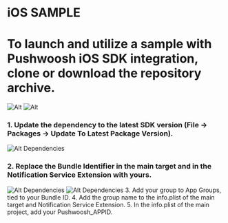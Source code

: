 # iOS SAMPLE

# To launch and utilize a sample with Pushwoosh iOS SDK integration, clone or download the repository archive.

   ![Alt](https://github.com/Pushwoosh/pushwoosh-ios-sample/blob/main/Screenshots/Screen2.png) ![Alt](https://github.com/Pushwoosh/pushwoosh-ios-sample/blob/main/Screenshots/Screen1.png) 

### 1. Update the dependency to the latest SDK version (File -> Packages -> Update To Latest Package Version).
   ![Alt Dependencies](https://github.com/Pushwoosh/pushwoosh-ios-sample/blob/main/Screenshots/Screenshot%202024-04-15%20at%2019.09.31.png)
### 2. Replace the Bundle Identifier in the main target and in the Notification Service Extension with yours.
   ![Alt Dependencies](https://github.com/Pushwoosh/pushwoosh-ios-sample/blob/main/Screenshots/BundleID.png)
   ![Alt Dependencies](https://github.com/Pushwoosh/pushwoosh-ios-sample/blob/main/Screenshots/BundleIDExtension.png)
3. Add your group to App Groups, tied to your Bundle ID.
4. Add the group name to the info.plist of the main target and Notification Service Extension.
5. In the info.plist of the main project, add your Pushwoosh_APPID.
